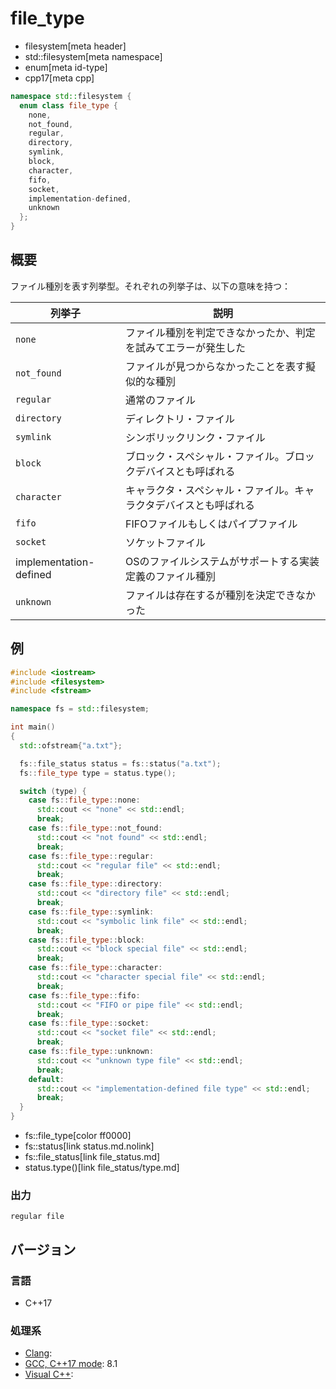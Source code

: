 # file_type
* filesystem[meta header]
* std::filesystem[meta namespace]
* enum[meta id-type]
* cpp17[meta cpp]

```cpp
namespace std::filesystem {
  enum class file_type {
    none,
    not_found,
    regular,
    directory,
    symlink,
    block,
    character,
    fifo,
    socket,
    implementation-defined,
    unknown
  };
}
```

## 概要
ファイル種別を表す列挙型。それぞれの列挙子は、以下の意味を持つ：

| 列挙子 | 説明 |
|--------|------|
| `none`      | ファイル種別を判定できなかったか、判定を試みてエラーが発生した |
| `not_found` | ファイルが見つからなかったことを表す擬似的な種別 |
| `regular`   | 通常のファイル |
| `directory` | ディレクトリ・ファイル |
| `symlink`   | シンボリックリンク・ファイル |
| `block`     | ブロック・スペシャル・ファイル。ブロックデバイスとも呼ばれる |
| `character` | キャラクタ・スペシャル・ファイル。キャラクタデバイスとも呼ばれる |
| `fifo`      | FIFOファイルもしくはパイプファイル |
| `socket`    | ソケットファイル |
| implementation-defined | OSのファイルシステムがサポートする実装定義のファイル種別 |
| `unknown`   | ファイルは存在するが種別を決定できなかった |


## 例
```cpp example
#include <iostream>
#include <filesystem>
#include <fstream>

namespace fs = std::filesystem;

int main()
{
  std::ofstream{"a.txt"};

  fs::file_status status = fs::status("a.txt");
  fs::file_type type = status.type();

  switch (type) {
    case fs::file_type::none:
      std::cout << "none" << std::endl;
      break;
    case fs::file_type::not_found:
      std::cout << "not found" << std::endl;
      break;
    case fs::file_type::regular:
      std::cout << "regular file" << std::endl;
      break;
    case fs::file_type::directory:
      std::cout << "directory file" << std::endl;
      break;
    case fs::file_type::symlink:
      std::cout << "symbolic link file" << std::endl;
      break;
    case fs::file_type::block:
      std::cout << "block special file" << std::endl;
      break;
    case fs::file_type::character:
      std::cout << "character special file" << std::endl;
      break;
    case fs::file_type::fifo:
      std::cout << "FIFO or pipe file" << std::endl;
      break;
    case fs::file_type::socket:
      std::cout << "socket file" << std::endl;
      break;
    case fs::file_type::unknown:
      std::cout << "unknown type file" << std::endl;
      break;
    default:
      std::cout << "implementation-defined file type" << std::endl;
      break;
  }
}
```
* fs::file_type[color ff0000]
* fs::status[link status.md.nolink]
* fs::file_status[link file_status.md]
* status.type()[link file_status/type.md]

### 出力
```
regular file
```

## バージョン
### 言語
- C++17

### 処理系
- [Clang](/implementation.md#clang):
- [GCC, C++17 mode](/implementation.md#gcc): 8.1
- [Visual C++](/implementation.md#visual_cpp):

